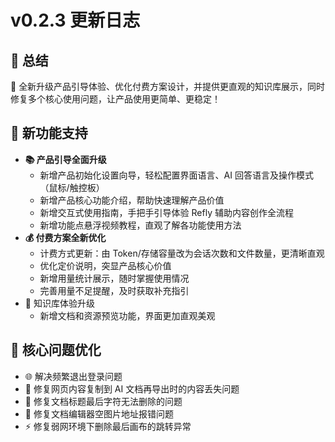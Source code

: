# v0.2.3 更新日志

## 🦹 总结

🌟 全新升级产品引导体验、优化付费方案设计，并提供更直观的知识库展示，同时修复多个核心使用问题，让产品使用更简单、更稳定！

## **🌟** 新功能支持

- **📚 产品引导全面升级**
  - 新增产品初始化设置向导，轻松配置界面语言、AI 回答语言及操作模式（鼠标/触控板）
  - 新增产品核心功能介绍，帮助快速理解产品价值
  - 新增交互式使用指南，手把手引导体验 Refly 辅助内容创作全流程
  - 新增功能点悬浮视频教程，直观了解各功能使用方法
- **💰 付费方案全新优化**
  - 计费方式更新：由 Token/存储容量改为会话次数和文件数量，更清晰直观
  - 优化定价说明，突显产品核心价值
  - 新增用量统计展示，随时掌握使用情况
  - 完善用量不足提醒，及时获取补充指引
- 🚀 知识库体验升级
  - 新增文档和资源预览功能，界面更加直观美观

## **💫** 核心问题优化

- 🌐 解决频繁退出登录问题
- 🔑 修复网页内容复制到 AI 文档再导出时的内容丢失问题
- 🔄 修复文档标题最后字符无法删除的问题
- 📄 修复文档编辑器空图片地址报错问题
- ⚡️ 修复弱网环境下删除最后画布的跳转异常
